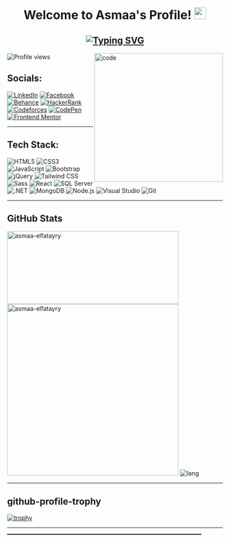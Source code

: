 
<h1 align="center"> Welcome to Asmaa's Profile!  <img src="https://media.giphy.com/media/hvRJCLFzcasrR4ia7z/giphy.gif" width="28"></h1>

<h2 align="center"><a href="https://git.io/typing-svg"><img src="https://readme-typing-svg.demolab.com?font=Fira+Code&size=22&duration=7000&pause=2000&color=C6538C&random=false&width=600&lines=Someone+who+wishes+to+keep+learning+everyday" alt="Typing SVG" /></a></h2>
<img align="right" width="300" alt="code" src="https://cdn.dribbble.com/users/2789762/screenshots/8630894/media/583b209224b027954cb6e8b9901cb731.gif">

![Profile views](https://komarev.com/ghpvc/?username=AsmaaElfatayry&label=Profile%20views&color=C6538C&style=flat)

<!--- 🔭 Currently interning at ITI on Professional Web Development and Business Intelligence track for 9 months
- 💬 Ask me about HTML, CSS, JavaScript, SCSS
- 📫 How to reach me: [Email Me](mailto:asmaa.elfatayry@gmail.com)
- 🔍 Searching for Information skill
- ✨ Hobbies:
  - 📖 Reading
  - 🤸‍♂️ Passion for learning new things
  - 💡 Handmade works
  - ⚡ Knowledge about different cultures

---
-->
## Socials:

[<img src="https://img.shields.io/badge/LinkedIn-0077B5?style=for-the-badge&logo=linkedin&logoColor=white" alt="LinkedIn" />](https://linkedin.com/in/asmaa-elfatayry)
[<img src="https://img.shields.io/badge/Facebook-1877F2?style=for-the-badge&logo=facebook&logoColor=white" alt="Facebook" />](https://fb.com/asmaa.elfatayry)
[<img src="https://img.shields.io/badge/Behance-053EFF?style=for-the-badge&logo=behance&logoColor=white" alt="Behance" />](https://www.behance.net/asmaaelfatayry)
[<img src="https://img.shields.io/badge/HackerRank-2EC866?style=for-the-badge&logo=hackerrank&logoColor=white" alt="HackerRank" />](https://www.hackerrank.com/profile/Asmaa_Elfatayry)
[<img src="https://img.shields.io/badge/Codeforces-1F8ACB?style=for-the-badge&logo=codeforces&logoColor=white" alt="Codeforces" />](https://codeforces.com/profile/evet)
[<img src="https://img.shields.io/badge/CodePen-000000?style=for-the-badge&logo=codepen&logoColor=white" alt="CodePen" />](https://codepen.io/asmaaelfatayry)
[<img src="https://img.shields.io/badge/Frontend%20Mentor-848D97?style=for-the-badge&logo=frontendmentor&logoColor=white" alt="Frontend Mentor" />](https://www.frontendmentor.io/profile/asmaa-elfatayry)

---

## Tech Stack:



<div id="badges" >
    <img src="https://img.shields.io/badge/HTML5-E34F26?style=for-the-badge&logo=html5&logoColor=white" alt="HTML5"  />
    <img src="https://img.shields.io/badge/CSS3-1572B6?style=for-the-badge&logo=css3&logoColor=white" alt="CSS3" />
    <img src="https://img.shields.io/badge/JavaScript-F7DF1E?style=for-the-badge&logo=javascript&logoColor=black" alt="JavaScript" />
    <img src="https://img.shields.io/badge/Bootstrap-7952B3?style=for-the-badge&logo=bootstrap&logoColor=white" alt="Bootstrap" />
    <img src="https://img.shields.io/badge/jQuery-0769AD?style=for-the-badge&logo=jquery&logoColor=white" alt="jQuery"  />
    <img src="https://img.shields.io/badge/Tailwind CSS-38B2AC?style=for-the-badge&logo=tailwind-css&logoColor=white" alt="Tailwind CSS"  />
    <img src="https://img.shields.io/badge/Sass-CC6699?style=for-the-badge&logo=sass&logoColor=white" alt="Sass" />
    <img src="https://img.shields.io/badge/React-61DAFB?style=for-the-badge&logo=react&logoColor=black" alt="React"  />
      <img src="https://img.shields.io/badge/SQL Server-CC2927?style=for-the-badge&logo=microsoft-sql-server&logoColor=white" alt="SQL Server"  />
    <img src="https://img.shields.io/badge/.NET-512BD4?style=for-the-badge&logo=.net&logoColor=white" alt=".NET"  />
    <img src="https://img.shields.io/badge/MongoDB-47A248?style=for-the-badge&logo=mongodb&logoColor=white" alt="MongoDB"  />
    <img src="https://img.shields.io/badge/Node.js-339933?style=for-the-badge&logo=node.js&logoColor=white" alt="Node.js"  />
    <img src="https://img.shields.io/badge/Visual Studio-007ACC?style=for-the-badge&logo=visual-studio&logoColor=white" alt="Visual Studio" />
    <img src="https://img.shields.io/badge/Git-F05032?style=for-the-badge&logo=git&logoColor=white" alt="Git"/>
</div>


---

## GitHub Stats

<div >
    <img width="400" height="170" src="https://streak-stats.demolab.com/?user=AsmaaElfatayry&theme=radical" alt="asmaa-elfatayry" />
  <img width="400"    src="https://github-readme-stats.vercel.app/api?username=AsmaaElfatayry&show_icons=true&locale=en&layout=compact&theme=radical" alt="asmaa-elfatayry" />
    <img src="https://github-readme-stats.vercel.app/api/top-langs/?username=AsmaaElfatayry&layout=pie&show_icons=true&locale=en&theme=radical" alt="lang"/>
</div>

---
## github-profile-trophy

<div align="left">
  <a href="https://github.com/ryo-ma/github-profile-trophy">
    <img src="https://github-profile-trophy.vercel.app/?username=AsmaaElfatayry&no-bg=true&margin-w=15&row=1&column=5&theme=darkhub" alt="trophy">
  </a>
</div>

---



<hr style="width:90%; height:2px; align-align:center">
